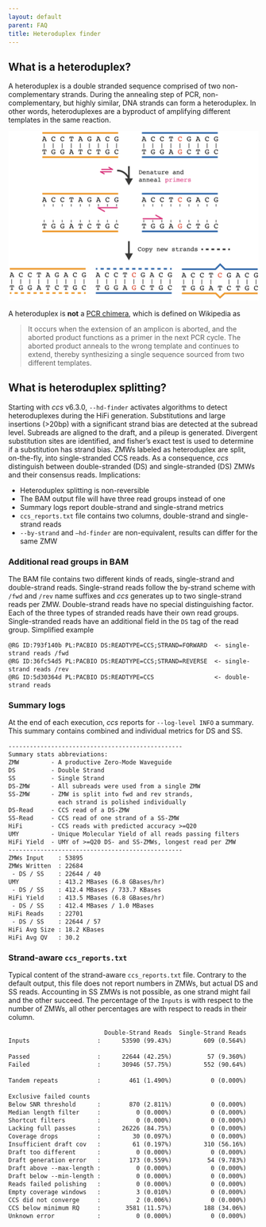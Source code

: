 ```yaml
---
layout: default
parent: FAQ
title: Heteroduplex finder
---
```


## What is a heteroduplex?
A heteroduplex is a double stranded sequence comprised of two non-complementary
strands. During the annealing step of PCR, non-complementary, but highly
similar, DNA strands can form a heteroduplex. In other words, heteroduplexes are
a byproduct of amplifying different templates in the same reaction.

<p align="center"><img width="600px" src="../img/hd_pcr.png"/></p>

A heteroduplex is **not** a [PCR
chimera](https://en.wikipedia.org/wiki/Chimera_(molecular_biology)), which is
defined on Wikipedia as

> It occurs when the extension of an amplicon is aborted, and the aborted
> product functions as a primer in the next PCR cycle. The aborted product
> anneals to the wrong template and continues to extend, thereby synthesizing a
> single sequence sourced from two different templates.

## What is heteroduplex splitting?
Starting with _ccs_ v6.3.0, `--hd-finder` activates algorithms to detect
heteroduplexes during the HiFi generation. Substitutions and large insertions
(>20bp) with a significant strand bias are detected at the subread level.
Subreads are aligned to the draft, and a pileup is generated. Divergent
substitution sites are identified, and fisher’s exact test is used to determine
if a substitution has strand bias. ZMWs labeled as heteroduplex are split,
on-the-fly, into single-stranded CCS reads. As a consequence, _ccs_ distinguish
between double-stranded (DS) and single-stranded (DS) ZMWs and their consensus
reads. Implications:

 * Heteroduplex splitting is non-reversible
 * The BAM output file will have three read groups instead of one
 * Summary logs report double-strand and single-strand metrics
 * `ccs_reports.txt` file contains two columns, double-strand and single-strand reads
 * `--by-strand` and `–hd-finder` are non-equivalent, results can differ for the same ZMW

### Additional read groups in BAM
The BAM file contains two different kinds of reads, single-strand and
double-strand reads. Single-strand reads follow the by-strand scheme with `/fwd`
and `/rev` name suffixes and _ccs_ generates up to two single-strand reads per
ZMW. Double-strand reads have no special distinguishing factor. Each of the three types
of stranded reads have their own read groups. Single-stranded reads have an
additional field in the `DS` tag of the read group. Simplified example

    @RG ID:793f140b PL:PACBIO DS:READTYPE=CCS;STRAND=FORWARD  <- single-strand reads /fwd
    @RG ID:36fc54d5 PL:PACBIO DS:READTYPE=CCS;STRAND=REVERSE  <- single-strand reads /rev
    @RG ID:5d30364d PL:PACBIO DS:READTYPE=CCS                 <- double-strand reads

### Summary logs
At the end of each execution, _ccs_ reports for `--log-level INFO` a summary.
This summary contains combined and individual metrics for DS and SS.

```
-------------------------------------------------
Summary stats abbreviations:
ZMW         - A productive Zero-Mode Waveguide
DS          - Double Strand
SS          - Single Strand
DS-ZMW      - All subreads were used from a single ZMW
SS-ZMW      - ZMW is split into fwd and rev strands,
              each strand is polished individually
DS-Read     - CCS read of a DS-ZMW
SS-Read     - CCS read of one strand of a SS-ZMW
HiFi        - CCS reads with predicted accuracy >=Q20
UMY         - Unique Molecular Yield of all reads passing filters
HiFi Yield  - UMY of >=Q20 DS- and SS-ZMWs, longest read per ZMW
-------------------------------------------------
ZMWs Input    : 53895
ZMWs Written  : 22684
 - DS / SS    : 22644 / 40
UMY           : 413.2 MBases (6.8 GBases/hr)
 - DS / SS    : 412.4 MBases / 733.7 KBases
HiFi Yield    : 413.5 MBases (6.8 GBases/hr)
 - DS / SS    : 412.4 MBases / 1.0 MBases
HiFi Reads    : 22701
 - DS / SS    : 22644 / 57
HiFi Avg Size : 18.2 KBases
HiFi Avg QV   : 30.2
```

### Strand-aware `ccs_reports.txt`
Typical content of the strand-aware `ccs_reports.txt` file. Contrary to the
default output, this file does not report numbers in ZMWs, but actual DS and SS
reads. Accounting in SS ZMWs is not possible, as one strand might fail and the
other succeed. The percentage of the `Inputs` is with respect to the number of
ZMWs, all other percentages are with respect to reads in their column.

```
                           Double-Strand Reads  Single-Strand Reads
Inputs                   :      53590 (99.43%)         609 (0.564%)

Passed                   :      22644 (42.25%)          57 (9.360%)
Failed                   :      30946 (57.75%)         552 (90.64%)

Tandem repeats           :        461 (1.490%)           0 (0.000%)

Exclusive failed counts
Below SNR threshold      :        870 (2.811%)           0 (0.000%)
Median length filter     :          0 (0.000%)           0 (0.000%)
Shortcut filters         :          0 (0.000%)           0 (0.000%)
Lacking full passes      :      26226 (84.75%)           0 (0.000%)
Coverage drops           :         30 (0.097%)           0 (0.000%)
Insufficient draft cov   :         61 (0.197%)         310 (56.16%)
Draft too different      :          0 (0.000%)           0 (0.000%)
Draft generation error   :        173 (0.559%)          54 (9.783%)
Draft above --max-length :          0 (0.000%)           0 (0.000%)
Draft below --min-length :          0 (0.000%)           0 (0.000%)
Reads failed polishing   :          0 (0.000%)           0 (0.000%)
Empty coverage windows   :          3 (0.010%)           0 (0.000%)
CCS did not converge     :          2 (0.006%)           0 (0.000%)
CCS below minimum RQ     :       3581 (11.57%)         188 (34.06%)
Unknown error            :          0 (0.000%)           0 (0.000%)
```
